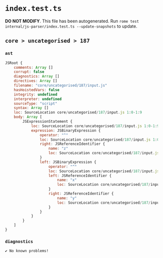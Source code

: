 # `index.test.ts`

**DO NOT MODIFY**. This file has been autogenerated. Run `rome test internal/js-parser/index.test.ts --update-snapshots` to update.

## `core > uncategorised > 187`

### `ast`

```javascript
JSRoot {
	comments: Array []
	corrupt: false
	diagnostics: Array []
	directives: Array []
	filename: "core/uncategorised/187/input.js"
	hasHoistedVars: false
	integrity: undefined
	interpreter: undefined
	sourceType: "script"
	syntax: Array []
	loc: SourceLocation core/uncategorised/187/input.js 1:0-1:9
	body: Array [
		JSExpressionStatement {
			loc: SourceLocation core/uncategorised/187/input.js 1:0-1:9
			expression: JSBinaryExpression {
				operator: "^"
				loc: SourceLocation core/uncategorised/187/input.js 1:0-1:9
				right: JSReferenceIdentifier {
					name: "z"
					loc: SourceLocation core/uncategorised/187/input.js 1:8-1:9 (z)
				}
				left: JSBinaryExpression {
					operator: "^"
					loc: SourceLocation core/uncategorised/187/input.js 1:0-1:5
					left: JSReferenceIdentifier {
						name: "x"
						loc: SourceLocation core/uncategorised/187/input.js 1:0-1:1 (x)
					}
					right: JSReferenceIdentifier {
						name: "y"
						loc: SourceLocation core/uncategorised/187/input.js 1:4-1:5 (y)
					}
				}
			}
		}
	]
}
```

### `diagnostics`

```
✔ No known problems!

```
